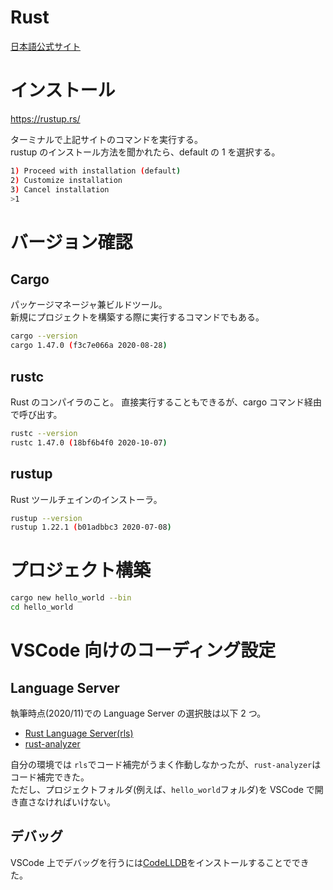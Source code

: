 # Rust

[日本語公式サイト](https://www.rust-lang.org/ja)

# インストール

https://rustup.rs/

ターミナルで上記サイトのコマンドを実行する。  
rustup のインストール方法を聞かれたら、default の 1 を選択する。

```bash
1) Proceed with installation (default)
2) Customize installation
3) Cancel installation
>1
```

# バージョン確認

## Cargo

パッケージマネージャ兼ビルドツール。  
新規にプロジェクトを構築する際に実行するコマンドでもある。

```bash
cargo --version
cargo 1.47.0 (f3c7e066a 2020-08-28)
```

## rustc

Rust のコンパイラのこと。
直接実行することもできるが、cargo コマンド経由で呼び出す。

```bash
rustc --version
rustc 1.47.0 (18bf6b4f0 2020-10-07)
```

## rustup

Rust ツールチェインのインストーラ。

```bash
rustup --version
rustup 1.22.1 (b01adbbc3 2020-07-08)
```

# プロジェクト構築

```bash
cargo new hello_world --bin
cd hello_world
```

# VSCode 向けのコーディング設定

## Language Server

執筆時点(2020/11)での Language Server の選択肢は以下 2 つ。

- [Rust Language Server(rls)](https://marketplace.visualstudio.com/items?itemName=rust-lang.rust)
- [rust-analyzer](https://marketplace.visualstudio.com/items?itemName=matklad.rust-analyzer)

自分の環境では `rls`でコード補完がうまく作動しなかったが、`rust-analyzer`はコード補完できた。  
ただし、プロジェクトフォルダ(例えば、`hello_world`フォルダ)を VSCode で開き直さなければいけない。

## デバッグ

VSCode 上でデバッグを行うには[CodeLLDB](https://marketplace.visualstudio.com/items?itemName=vadimcn.vscode-lldb)をインストールすることでできた。
